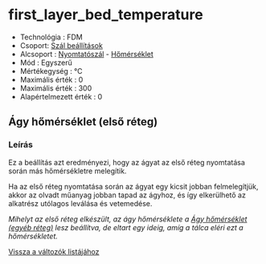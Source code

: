 # first\_layer\_bed\_temperature

* Technológia : FDM
* Csoport: [Szál beállítások](../../../konfig/filament_settings)
* Alcsoport : [Nyomtatószál](../../../konfig/filament_settings#nyomtatószál) - [Hőmérséklet](../../../konfig/filament_settings#hőmérséklet)
* Mód : Egyszerű
* Mértékegység : °C
* Maximális érték :  0
* Maximális érték :  300
* Alapértelmezett érték :  0

## Ágy hőmérséklet \(első réteg\)

### Leírás

Ez a beállítás azt eredményezi, hogy az ágyat az első réteg nyomtatása során más hőmérsékletre melegítik.

Ha az első réteg nyomtatása során az ágyat egy kicsit jobban felmelegítjük, akkor az olvadt műanyag jobban tapad az ágyhoz, és így elkerülhető az alkatrész utólagos leválása és vetemedése.

_Mihelyt az első réteg elkészült, az ágy hőmérséklete a_ [_Ágy hőmérséklet \(egyéb réteg\)_](bed_temperature) _lesz beállítva, de eltart egy ideig, amíg a tálca eléri ezt a hőmérsékletet._

[Vissza a változók listájához](../../variable_list)

